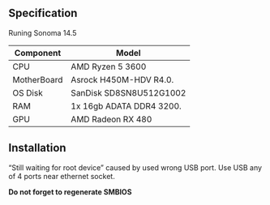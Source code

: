 ## Specification

Runing Sonoma 14.5

| Component        | Model                                              |
| ---------------- | ---------------------------------------------------|
| CPU              | AMD Ryzen 5 3600                                   |
| MotherBoard      | Asrock H450M-HDV R4.0.                             |
| OS Disk          | SanDisk SD8SN8U512G1002                            |
| RAM              | 1x 16gb ADATA DDR4 3200.                           |
| GPU              | AMD Radeon RX 480                                  |

## Installation

“Still waiting for root device” caused by used wrong USB port. 
Use USB any of 4 ports near ethernet socket.

**Do not forget to regenerate SMBIOS**